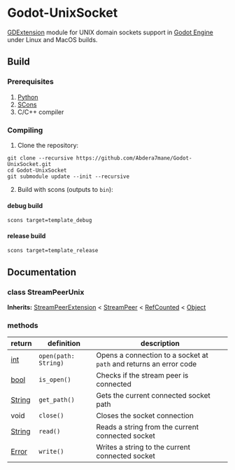 # Godot-UnixSocket

[GDExtension](https://docs.godotengine.org/en/stable/tutorials/scripting/gdextension/what_is_gdextension.html) module for UNIX domain sockets support in [Godot Engine](https://github.com/godotengine/godot) under Linux and MacOS builds.

## Build

### Prerequisites

1. [Python](https://www.python.org)
2. [SCons](https://scons.org)
3. C/C++ compiler

### Compiling

1. Clone the repository:
```
git clone --recursive https://github.com/Abdera7mane/Godot-UnixSocket.git
cd Godot-UnixSocket
git submodule update --init --recursive
```
2. Build with scons (outputs to `bin`):  
#### debug build
```
scons target=template_debug
```
#### release build
```
scons target=template_release
```

## Documentation

### class StreamPeerUnix
**Inherits:**
[StreamPeerExtension](https://docs.godotengine.org/en/stable/classes/class_streampeerextension.html) <
[StreamPeer](https://docs.godotengine.org/en/stable/classes/class_streampeer.html) <
[RefCounted](https://docs.godotengine.org/en/stable/classes/class_refcounted.html) <
[Object](https://docs.godotengine.org/en/stable/classes/class_object.html)

### methods

| return                 | definition           | description                                                        |
|------------------------|----------------------|--------------------------------------------------------------------|
| [int][class_int]       | `open(path: String)` | Opens a connection to a socket at `path` and returns an error code |
| [bool][class_bool]     | `is_open()`          | Checks if the stream peer is connected                             |
| [String][class_string] | `get_path()`         | Gets the current connected socket path                             |
| void                   | `close()`            | Closes the socket connection                                       |
| [String][class_string] | `read()`             | Reads a string from the current connected socket                   |
| [Error][error_enum]    | `write()`            | Writes a string to the current connected socket                    |

[class_int]: https://docs.godotengine.org/en/stable/classes/class_int.html
[class_bool]: https://docs.godotengine.org/en/stable/classes/class_bool.html
[class_string]: https://docs.godotengine.org/en/stable/classes/class_string.html
[error_enum]: https://docs.godotengine.org/en/stable/classes/class_%40globalscope.html#enum-globalscope-error

